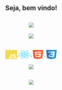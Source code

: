 
<div align="center">
<h2> Seja, bem vindo!</h2>
</div>
</br>
<div align="center">
  <div align="center">
  <a href="https://github.com/VItorGSC">
    <img height="180em" src="https://github-readme-stats.vercel.app/api?username=formandodev&show_icons=true&theme=dark&include_all_commits=true&count_private=true"/>
    </div>
</br>
  <div align="center">
    <img height="180em" src="https://github-readme-stats.vercel.app/api/top-langs/?username=VitorGSC&layout=compact&langs_count=7&theme=dark"/>
</div>
</div>
</br>
 <div align="center">
<div style="display: inline_block"><br>
  <img align="center" alt="Vitor-Js" height="30" width="40" src="https://raw.githubusercontent.com/devicons/devicon/master/icons/javascript/javascript-plain.svg">
  <img align="center" alt="Vitor-React" height="30" width="40" src="https://raw.githubusercontent.com/devicons/devicon/master/icons/react/react-original.svg">
  <img align="center" alt="Vitor-HTML" height="30" width="40" src="https://raw.githubusercontent.com/devicons/devicon/master/icons/html5/html5-original.svg">
  <img align="center" alt="Vitor-CSS" height="30" width="40" src="https://raw.githubusercontent.com/devicons/devicon/master/icons/css3/css3-original.svg">
</div>
 </div>
</br>

 <div align="center">
  <a href = "mailto:vitorgsc2004@gmail.com"><img src="https://img.shields.io/badge/-Gmail-%23333?style=for-the-badge&logo=gmail&logoColor=white" target="_blank"></a>
</div>
</br>
<p align="center">   <img alingn="center" src="https://profile-counter.glitch.me/VitorGSC/count.svg" /></p>
